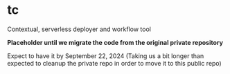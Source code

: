 # tc
Contextual, serverless deployer and workflow tool

__Placeholder until we migrate the code from the original private repository__

Expect to have it by September 22, 2024
(Taking us a bit longer than expected to cleanup the private repo in order to move it to this public repo)
